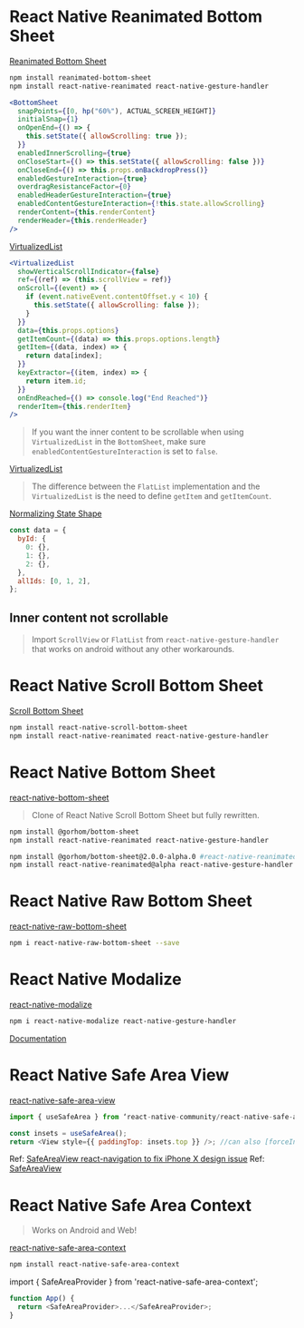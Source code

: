 # React Native Reanimated Bottom Sheet

[Reanimated Bottom Sheet](https://github.com/osdnk/react-native-reanimated-bottom-sheet)

```bash
npm install reanimated-bottom-sheet
npm install react-native-reanimated react-native-gesture-handler
```

```jsx
<BottomSheet
  snapPoints={[0, hp("60%"), ACTUAL_SCREEN_HEIGHT]}
  initialSnap={1}
  onOpenEnd={() => {
    this.setState({ allowScrolling: true });
  }}
  enabledInnerScrolling={true}
  onCloseStart={() => this.setState({ allowScrolling: false })}
  onCloseEnd={() => this.props.onBackdropPress()}
  enabledGestureInteraction={true}
  overdragResistanceFactor={0}
  enabledHeaderGestureInteraction={true}
  enabledContentGestureInteraction={!this.state.allowScrolling}
  renderContent={this.renderContent}
  renderHeader={this.renderHeader}
/>
```

[VirtualizedList](https://reactnative.dev/docs/virtualizedlist)

```jsx
<VirtualizedList
  showVerticalScrollIndicator={false}
  ref={(ref) => (this.scrollView = ref)}
  onScroll={(event) => {
    if (event.nativeEvent.contentOffset.y < 10) {
      this.setState({ allowScrolling: false });
    }
  }}
  data={this.props.options}
  getItemCount={(data) => this.props.options.length}
  getItem={(data, index) => {
    return data[index];
  }}
  keyExtractor={(item, index) => {
    return item.id;
  }}
  onEndReached={() => console.log("End Reached")}
  renderItem={this.renderItem}
/>
```

> If you want the inner content to be scrollable when using `VirtualizedList` in the `BottomSheet`, make sure `enabledContentGestureInteraction` is set to `false`.

[VirtualizedList](https://reactnative.dev/docs/virtualizedlist)

> The difference between the `FlatList` implementation and the `VirtualizedList` is the need to define `getItem` and `getItemCount`.

[Normalizing State Shape](https://redux.js.org/recipes/structuring-reducers/normalizing-state-shape#designing-a-normalized-state)

```js
const data = {
  byId: {
    0: {},
    1: {},
    2: {},
  },
  allIds: [0, 1, 2],
};
```

## Inner content not scrollable

> Import `ScrollView` or `FlatList` from `react-native-gesture-handler` that works on android without any other workarounds.

# React Native Scroll Bottom Sheet

[Scroll Bottom Sheet](https://github.com/rgommezz/react-native-scroll-bottom-sheet)

```bash
npm install react-native-scroll-bottom-sheet
npm install react-native-reanimated react-native-gesture-handler
```

# React Native Bottom Sheet

[react-native-bottom-sheet](https://github.com/gorhom/react-native-bottom-sheet)

> Clone of React Native Scroll Bottom Sheet but fully rewritten.

```bash
npm install @gorhom/bottom-sheet
npm install react-native-reanimated react-native-gesture-handler
```

```bash
npm install @gorhom/bottom-sheet@2.0.0-alpha.0 #react-native-reanimated v2
npm install react-native-reanimated@alpha react-native-gesture-handler
```

# React Native Raw Bottom Sheet

[react-native-raw-bottom-sheet](https://github.com/nysamnang/react-native-raw-bottom-sheet)

```bash
npm i react-native-raw-bottom-sheet --save
```

# React Native Modalize

[react-native-modalize](https://github.com/jeremybarbet/react-native-modalize)

```bash
npm i react-native-modalize react-native-gesture-handler
```

[Documentation](https://jeremybarbet.github.io/react-native-modalize/#/)

# React Native Safe Area View

[react-native-safe-area-view](https://github.com/react-navigation/react-native-safe-area-view)

```js
import { useSafeArea } from ‘react-native-community/react-native-safe-area-view’;

const insets = useSafeArea();
return <View style={{ paddingTop: insets.top }} />; //can also [forceInset](https://github.com/react-navigation/react-native-safe-area-view#forceinset)

```

Ref: [SafeAreaView react-navigation to fix iPhone X design issue](https://medium.com/@maheshnandam/use-safeareaview-from-react-navigation-to-fix-iphone-x-design-issue-ba531a9181d)
Ref: [SafeAreaView](https://reactnative.dev/docs/safeareaview)

# React Native Safe Area Context

> Works on Android and Web!

[react-native-safe-area-context](https://github.com/th3rdwave/react-native-safe-area-context)

```bash
npm install react-native-safe-area-context
```

import { SafeAreaProvider } from 'react-native-safe-area-context';

```js
function App() {
  return <SafeAreaProvider>...</SafeAreaProvider>;
}
```
